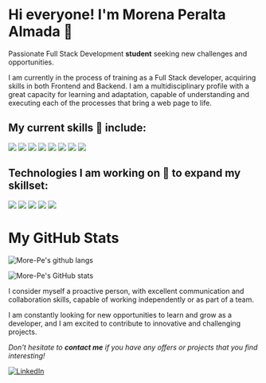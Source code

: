 # Hi everyone! I'm Morena Peralta Almada 👾

Passionate Full Stack Development **student** seeking new challenges and opportunities.

I am currently in the process of training as a Full Stack developer, acquiring skills in both Frontend and Backend. I am a multidisciplinary profile with a great capacity for learning and adaptation, capable of understanding and executing each of the processes that bring a web page to life.

## My current skills  🔰  include:

<img src="https://camo.githubusercontent.com/6010a85175edf5787bba645d2bdad7ec26f41aafce3f5a59569352de55deed74/68747470733a2f2f696d672e736869656c64732e696f2f62616467652f2d48544d4c352d4533344632363f7374796c653d666c61742d737175617265266c6f676f3d68746d6c35266c6f676f436f6c6f723d7768697465"/> <img src="https://camo.githubusercontent.com/6ed0d23410b14f23345d9d267cb31c7055d31b9e66802f2ef0fc6dafe03cbee0/68747470733a2f2f696d672e736869656c64732e696f2f62616467652f2d6a6176617363726970742d6637646631633f7374796c653d666c61742d737175617265266c6f676f3d6a617661736372697074266c6f676f436f6c6f723d626c61636b"/> <img src="https://camo.githubusercontent.com/8ff817d429668da48bb334bab4173df1d8dae0b028f444228a4af769be3b2192/68747470733a2f2f696d672e736869656c64732e696f2f62616467652f435353332d3135373242363f7374796c653d666c61742d737175617265266c6f676f3d63737333266c6f676f436f6c6f723d7768697465"/> <img src="https://camo.githubusercontent.com/fc531b7ec44d5eb08d44dd57078a31ef6f3357bfd40ed63a86b9eab811b8b7ab/68747470733a2f2f696d672e736869656c64732e696f2f62616467652f2d547970655363726970742d3030374143433f7374796c653d666c61742d737175617265266c6f676f3d74797065736372697074266c6f676f436f6c6f723d7768697465"/> <img src="https://camo.githubusercontent.com/684cec5aba4928826d297b765acdd61ae551b7df410942b3278aefaaf15aceaf/68747470733a2f2f696d672e736869656c64732e696f2f62616467652f6d7973716c2d2532333030662e7376673f7374796c653d666c61742d737175617265266c6f676f3d6d7973716c266c6f676f436f6c6f723d7768697465"/> <img src="https://camo.githubusercontent.com/85f7d55972c294b45f6c2f5822b9c569f215a3ca256be9e3283c122a9f6e6fe1/68747470733a2f2f696d672e736869656c64732e696f2f62616467652f2d4e6f64656a732d3433383533643f7374796c653d666c61742d737175617265266c6f676f3d4e6f64652e6a73266c6f676f436f6c6f723d7768697465"/> <img src="https://camo.githubusercontent.com/7ff8386f975e245455b4fc0d388ef9b0bc61ce648a93a81a412f6082519f7cbe/68747470733a2f2f696d672e736869656c64732e696f2f62616467652f2d6a6573742d6265336431393f7374796c653d666c61742d737175617265266c6f676f3d6a657374266c6f676f436f6c6f723d7768697465"/> <img src="https://camo.githubusercontent.com/6cb5d58cd80680cae16dfdaf3bf18f5e291f6c1489cf43462476cf1589efd204/68747470733a2f2f696d672e736869656c64732e696f2f62616467652f2d446f636b65722d3436613266313f7374796c653d666c61742d737175617265266c6f676f3d646f636b6572266c6f676f436f6c6f723d7768697465"/>

## Technologies I am working on  🚧  to expand my skillset:

<img src="https://camo.githubusercontent.com/fa7c4294c987f56c6bcae98942266f5264f81f9abf5bb9da77ae69aefdcfc94a/68747470733a2f2f696d672e736869656c64732e696f2f62616467652f2d52656163742d3435623864383f7374796c653d666c61742d737175617265266c6f676f3d7265616374266c6f676f436f6c6f723d7768697465"/> <img src="https://camo.githubusercontent.com/ff4ce3f023f28367db26fcca960568aa8c8c8fbaf419b9f255484e8830fdc0d7/68747470733a2f2f696d672e736869656c64732e696f2f62616467652f2d52656475782d3736344142433f7374796c653d666c61742d737175617265266c6f676f3d7265647578266c6f676f436f6c6f723d7768697465"/> <img src="https://camo.githubusercontent.com/bb133f9a48e0ad5238b369d19d4cfe1a950a59a3cf7f0d846a90272031488ca1/68747470733a2f2f696d672e736869656c64732e696f2f62616467652f2d4d6f6e676f44422d3133616135323f7374796c653d666c61742d737175617265266c6f676f3d6d6f6e676f6462266c6f676f436f6c6f723d7768697465"/> <img src="https://camo.githubusercontent.com/99f022ee281c1d9f2a7a2450e911eecb231ebee7560daa85f3ec7854b1ad0db7/68747470733a2f2f696d672e736869656c64732e696f2f62616467652f7068702d2532333737374242342e7376673f7374796c653d666c61742d737175617265266c6f676f3d706870266c6f676f436f6c6f723d7768697465"/> <img src="https://camo.githubusercontent.com/67e1f21c407e7cb2c9e307c577595f35135a8c4ae158aec82851f51f52863ee8/68747470733a2f2f696d672e736869656c64732e696f2f62616467652f6c61726176656c2d2532334646324432302e7376673f7374796c653d666c61742d737175617265266c6f676f3d6c61726176656c266c6f676f436f6c6f723d7768697465"/>

# My GitHub Stats

![More-Pe's github langs](https://github-readme-stats.vercel.app/api/top-langs/?username=More-Pe&layout=compact&langs_count=10&theme=shadow_blue)

![More-Pe's GitHub stats](https://github-readme-stats.vercel.app/api?username=More-Pe&show_icons=true&theme=shadow_blue)


I consider myself a proactive person, with excellent communication and collaboration skills, capable of working independently or as part of a team.

I am constantly looking for new opportunities to learn and grow as a developer, and I am excited to contribute to innovative and challenging projects.

*Don't hesitate to **contact me** if you have any offers or projects that you find interesting!*

<a href=https://www.linkedin.com/in/morena-peralta-almada target="blank">![LinkedIn](https://img.shields.io/badge/linkedin-%230077B5.svg?style=for-the-badge&logo=linkedin&logoColor=white) </a>

